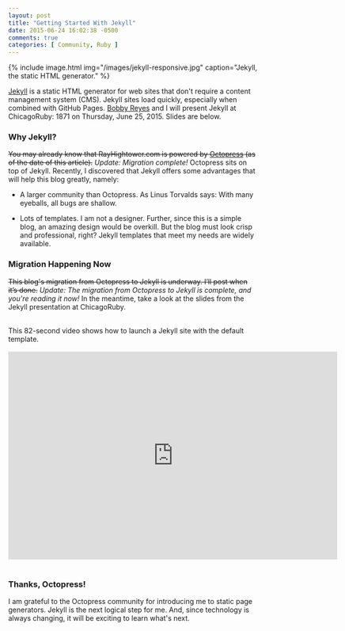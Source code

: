 ```yaml
---
layout: post
title: "Getting Started With Jekyll"
date: 2015-06-24 16:02:38 -0500
comments: true
categories: [ Community, Ruby ]
---
```


{% include image.html img="/images/jekyll-responsive.jpg" caption="Jekyll, the static HTML generator." %}

[Jekyll](http://jekyllrb.com) is a static HTML generator for web sites that don't require a content management system (CMS). Jekyll sites load quickly, especially when combined with GitHub Pages. [Bobby Reyes](https://twitter.com/bobbyreys) and I will present Jekyll at ChicagoRuby: 1871 on Thursday, June 25, 2015. Slides are below.

<!--more-->

### Why Jekyll?

<strike>You may already know that RayHightower.com is powered by [Octopress](http://octopress.org) (as of the date of this article).</strike> _Update: Migration complete!_ Octopress sits on top of Jekyll. Recently, I discovered that Jekyll offers some advantages that will help this blog greatly, namely: 

* A larger community than Octopress. As Linus Torvalds says: With many eyeballs, all bugs are shallow.

* Lots of templates. I am not a designer. Further, since this is a simple blog, an amazing design would be overkill. But the blog must look crisp and professional, right? Jekyll templates that meet my needs are widely available.

### Migration Happening Now

<strike>This blog's migration from Octopress to Jekyll is underway. I’ll post when it’s done.</strike> _Update: The migration from Octopress to Jekyll is complete, and you're reading it now!_ In the meantime, take a look at the slides from the Jekyll presentation at ChicagoRuby.

<center><script async class="speakerdeck-embed" data-id="5d549813f5db469a974423257d1c734e" data-ratio="1.77777777777778" src="//speakerdeck.com/assets/embed.js"></script></center>
&nbsp;<br/>
This 82-second video shows how to launch a Jekyll site with the default template.
<br/>&nbsp;<br/>
<div class="video-container">
<center><iframe width="665" height="420" src="https://www.youtube.com/embed/2KHQ3o9b2wk?rel=0&amp;showinfo=0" frameborder="0" allowfullscreen></iframe>
</div>
&nbsp;<br/>

### Thanks, Octopress!

I am grateful to the Octopress community for introducing me to static page generators. Jekyll is the next logical step for me. And, since technology is always changing, it will be exciting to learn what's next.
